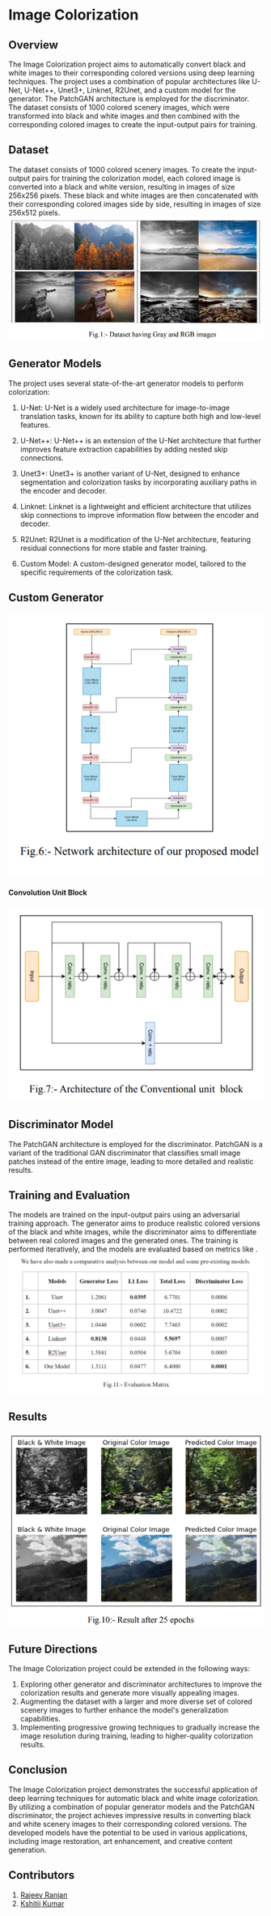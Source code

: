 # Image Colorization 
## Overview
The Image Colorization project aims to automatically convert black and white images to their corresponding colored versions using deep learning techniques. The project uses a combination of popular architectures like U-Net, U-Net++, Unet3+, Linknet, R2Unet, and a custom model for the generator. The PatchGAN architecture is employed for the discriminator. The dataset consists of 1000 colored scenery images, which were transformed into black and white images and then combined with the corresponding colored images to create the input-output pairs for training.

## Dataset
The dataset consists of 1000 colored scenery images. To create the input-output pairs for training the colorization model, each colored image is converted into a black and white version, resulting in images of size 256x256 pixels. These black and white images are then concatenated with their corresponding colored images side by side, resulting in images of size 256x512 pixels.
<img src='dataset.png'>

## Generator Models
The project uses several state-of-the-art generator models to perform colorization:

1. U-Net: U-Net is a widely used architecture for image-to-image translation tasks, known for its ability to capture both high and low-level features.

2. U-Net++: U-Net++ is an extension of the U-Net architecture that further improves feature extraction capabilities by adding nested skip connections.

3. Unet3+: Unet3+ is another variant of U-Net, designed to enhance segmentation and colorization tasks by incorporating auxiliary paths in the encoder and decoder.

4. Linknet: Linknet is a lightweight and efficient architecture that utilizes skip connections to improve information flow between the encoder and decoder.

5. R2Unet: R2Unet is a modification of the U-Net architecture, featuring residual connections for more stable and faster training.

6. Custom Model: A custom-designed generator model, tailored to the specific requirements of the colorization task.
## Custom Generator
<img src='custom_model.png'>

#### Convolution Unit Block
<img src='convolution.png'>

## Discriminator Model
The PatchGAN architecture is employed for the discriminator. PatchGAN is a variant of the traditional GAN discriminator that classifies small image patches instead of the entire image, leading to more detailed and realistic results.

## Training and Evaluation
The models are trained on the input-output pairs using an adversarial training approach. The generator aims to produce realistic colored versions of the black and white images, while the discriminator aims to differentiate between real colored images and the generated ones. The training is performed iteratively, and the models are evaluated based on metrics like .
<img src='results.png'>
## Results
<img src='colored.png'>

## Future Directions
The Image Colorization project could be extended in the following ways:

1. Exploring other generator and discriminator architectures to improve the colorization results and generate more visually appealing images.
2. Augmenting the dataset with a larger and more diverse set of colored scenery images to further enhance the model's generalization capabilities.
3. Implementing progressive growing techniques to gradually increase the image resolution during training, leading to higher-quality colorization results.
## Conclusion
The Image Colorization project demonstrates the successful application of deep learning techniques for automatic black and white image colorization. By utilizing a combination of popular generator models and the PatchGAN discriminator, the project achieves impressive results in converting black and white scenery images to their corresponding colored versions. The developed models have the potential to be used in various applications, including image restoration, art enhancement, and creative content generation.

## Contributors
1. <a href='https://github.com/rajeev102001'>Rajeev Ranjan</a>
2. <a href='https://github.com/kshitij9876'>Kshitij Kumar</a>
